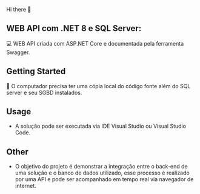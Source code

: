Hi there 👋

## WEB API com .NET 8 e SQL Server:

:computer: WEB API criada com ASP.NET Core e documentada pela ferramenta Swagger.

## Getting Started

:wrench: O computador precisa ter uma cópia local do código fonte além do SQL server e seu SGBD instalados.

## Usage

-  A solução pode ser executada via IDE Visual Studio ou Visual Studio Code. 

## Other

- O objetivo do projeto é demonstrar a integração entre o back-end de uma solução e o banco de dados utilizado, esse processo é realizado por uma API e pode ser acompanhado em tempo real via navegador de internet.
